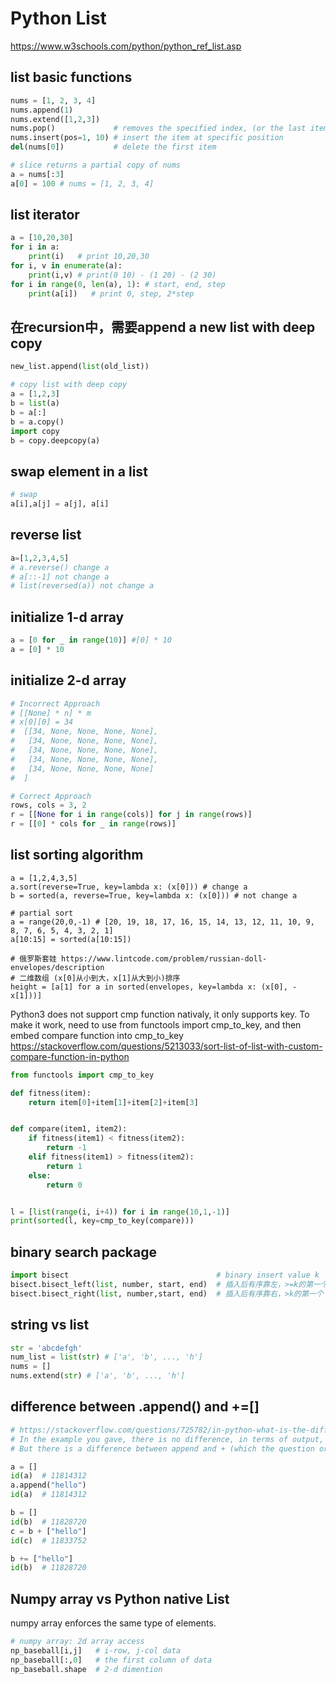 # Python List

https://www.w3schools.com/python/python_ref_list.asp

## list basic functions

```python
nums = [1, 2, 3, 4]
nums.append(1)
nums.extend([1,2,3])
nums.pop()             # removes the specified index, (or the last item if index is not specified)
nums.insert(pos=1, 10) # insert the item at specific position
del(nums[0])           # delete the first item

# slice returns a partial copy of nums 
a = nums[:3]
a[0] = 100 # nums = [1, 2, 3, 4]
```

## list iterator

```python
a = [10,20,30]
for i in a:
    print(i)   # print 10,20,30
for i, v in enumerate(a):
    print(i,v) # print(0 10) - (1 20) - (2 30)
for i in range(0, len(a), 1): # start, end, step
    print(a[i])   # print 0, step, 2*step
```

## 在recursion中，需要append a new list with deep copy

```python
new_list.append(list(old_list))

# copy list with deep copy
a = [1,2,3]
b = list(a)
b = a[:]
b = a.copy()
import copy
b = copy.deepcopy(a)
```

## swap element in a list

```python
# swap
a[i],a[j] = a[j], a[i]
```

## reverse list

```python
a=[1,2,3,4,5]
# a.reverse() change a
# a[::-1] not change a
# list(reversed(a)) not change a
```

## initialize 1-d array

```python
a = [0 for _ in range(10)] #[0] * 10
a = [0] * 10
```

## initialize 2-d array

```python
# Incorrect Approach
# [[None] * n] * m
# x[0][0] = 34
#  [[34, None, None, None, None], 
#   [34, None, None, None, None], 
#   [34, None, None, None, None], 
#   [34, None, None, None, None], 
#   [34, None, None, None, None]
#  ]

# Correct Approach
rows, cols = 3, 2
r = [[None for i in range(cols)] for j in range(rows)]
r = [[0] * cols for _ in range(rows)]
```

## list sorting algorithm

```
a = [1,2,4,3,5]
a.sort(reverse=True, key=lambda x: (x[0])) # change a
b = sorted(a, reverse=True, key=lambda x: (x[0])) # not change a

# partial sort
a = range(20,0,-1) # [20, 19, 18, 17, 16, 15, 14, 13, 12, 11, 10, 9, 8, 7, 6, 5, 4, 3, 2, 1]
a[10:15] = sorted(a[10:15])

# 俄罗斯套娃 https://www.lintcode.com/problem/russian-doll-envelopes/description
# 二维数组 (x[0]从小到大，x[1]从大到小)排序
height = [a[1] for a in sorted(envelopes, key=lambda x: (x[0], -x[1]))]
```

Python3 does not support cmp function nativaly, it only supports key. To make it work, need to use from functools import cmp_to_key, and then embed compare function into cmp_to_key
https://stackoverflow.com/questions/5213033/sort-list-of-list-with-custom-compare-function-in-python

```python
from functools import cmp_to_key

def fitness(item):
    return item[0]+item[1]+item[2]+item[3]


def compare(item1, item2):
    if fitness(item1) < fitness(item2):
        return -1
    elif fitness(item1) > fitness(item2):
        return 1
    else:
        return 0


l = [list(range(i, i+4)) for i in range(10,1,-1)]
print(sorted(l, key=cmp_to_key(compare)))
```

## binary search package

```python
import bisect                                 # binary insert value k
bisect.bisect_left(list, number, start, end)  # 插入后有序靠左，>=k的第一个
bisect.bisect_right(list, number,start, end)  # 插入后有序靠右，>k的第一个
```

## string vs list

```python
str = 'abcdefgh'
num_list = list(str) # ['a', 'b', ..., 'h']
nums = []
nums.extend(str) # ['a', 'b', ..., 'h']
```

## difference between .append() and +=[]

```python
# https://stackoverflow.com/questions/725782/in-python-what-is-the-difference-between-append-and/725882
# In the example you gave, there is no difference, in terms of output, between append and +=. 
# But there is a difference between append and + (which the question originally asked about).

a = []
id(a)  # 11814312
a.append("hello")
id(a)  # 11814312

b = []
id(b)  # 11828720
c = b + ["hello"]
id(c)  # 11833752

b += ["hello"]
id(b)  # 11828720
```

## Numpy array vs Python native List

numpy array enforces the same type of elements.

```python
# numpy array: 2d array access
np_baseball[i,j]   # i-row, j-col data
np_baseball[:,0]   # the first column of data
np_baseball.shape  # 2-d dimention
```


